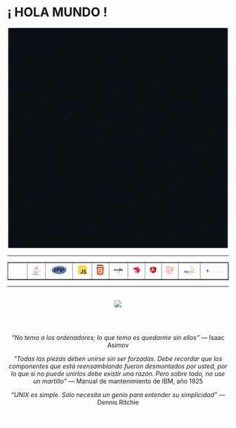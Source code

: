 # ¡ HOLA MUNDO !
<p align=center>
<kbd><img src="/Dise%C3%B1o%20sin%20t%C3%ADtulo(6).gif"/></kbd>
</p>

-----------------------------

<table border=1 align=center>
<tr align=center>
<td><img width="100%" src="/pngegg.png"></td>
<td><img width="70%" src="/java-logotic.png"></td>
<td><img width="70%" src="/php-logo.png"></td>
<td><img width="70%" src="/JavaScript-logo.png"></td>
<td><img width="70%" src="/html-5-logotic.png"></td>
<td><img width="70%" src="/nodejs-logotic.png"></td>
<td><img width="70%" src="/nest-js-logotic.png"></td>
<td><img width="70%" src="/angular-icon.png"></td>
<td><img width="70%" src="/laravel-logotic.png"></td>
<td><img width="70%" src="/mysql-logotic.png"></td>
<td><img width="70%" src="/mongodb-logotic.png"></td>
</tr>
</table>

--------------------------------------
<div align="center">
<br>
<img src="https://github-readme-stats.vercel.app/api/top-langs/?username=svt86&theme=dark"
</div>
<br>
<br>
<div align="center">
<img width=50% src="https://github.com/SVT86/SVT86/blob/main/2154993.png">
<p><em> “No temo a los ordenadores; lo que temo es quedarme sin ellos” </em>
— Isaac Asimov
</p>  
<p><em>“Todas las piezas deben unirse sin ser forzadas. Debe recordar que los componentes que está reensamblando fueron desmontados por usted, por lo que si no puede unirlos debe existir una razón. Pero sobre todo, no use un martillo”</em>
— Manual de mantenimiento de IBM, año 1925
</p>
  
  <p><em> “UNIX es simple. Sólo necesita un genio para entender su simplicidad”</em>
— Dennis Ritchie
</p>
  <img width=50% src="https://github.com/SVT86/SVT86/blob/main/2154993.png">
</div>


